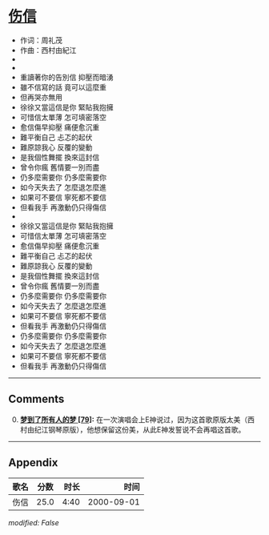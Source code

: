 # [伤信](https://music.163.com/song?id=25870063)

* 作词：周礼茂
* 作曲：西村由紀江
*
*
* 重讀著你的告別信 抑壓而暗湧
* 雖不信寫的話 竟可以這麼重
* 但再哭亦無用
* 徐徐又當這信是你 緊貼我抱擁
* 可惜信太單薄 怎可填密落空
* 愈信傷早抑壓 痛便愈沉重
* 難平衡自己 忐忑的起伏
* 難原諒我心 反覆的變動
* 是我個性舞擺 換來這封信
* 曾令你瘋 舊情要一別而盡
* 仍多麼需要你 仍多麼需要你
* 如今天失去了 怎麼退怎麼進
* 如果可不要信 寧死都不要信
* 但看我手 再激動仍只得傷信
* 
* 徐徐又當這信是你 緊貼我抱擁
* 可惜信太單薄 怎可填密落空
* 愈信傷早抑壓 痛便愈沉重
* 難平衡自己 忐忑的起伏
* 難原諒我心 反覆的變動
* 是我個性舞擺 換來這封信
* 曾令你瘋 舊情要一別而盡
* 仍多麼需要你 仍多麼需要你
* 如今天失去了 怎麼退怎麼進
* 如果可不要信 寧死都不要信
* 但看我手 再激動仍只得傷信
* 仍多麼需要你 仍多麼需要你
* 如今天失去了 怎麼退怎麼進
* 如果可不要信 寧死都不要信
* 但看我手 再激動仍只得傷信


---

## Comments
0. **[梦到了所有人的梦 \[79\]](https://music.163.com/#/user/home?id=14216623):** 在一次演唱会上E神说过，因为这首歌原版太美（西村由纪江钢琴原版），他想保留这份美，从此E神发誓说不会再唱这首歌。



---

## Appendix

|歌名|分数|时长|时间|
|:---|:---:|---:|---:|
|伤信|25.0|4:40|2000-09-01

*modified: False*